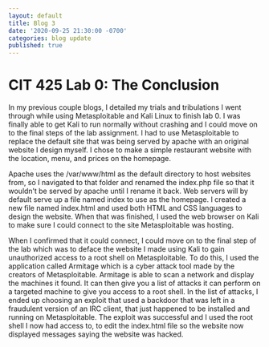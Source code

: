 ```yaml
---
layout: default
title: Blog 3
date: '2020-09-25 21:30:00 -0700'
categories: blog update
published: true
---
```

<h1>CIT 425 Lab 0: The Conclusion</h1>
<p>In my previous couple blogs, I detailed my trials and tribulations I went through while using Metasploitable and Kali Linux to finish lab 0. I was finally able to get Kali to run normally without crashing and I could move on to the final steps of the lab assignment. I had to use Metasploitable to replace the default site that was being served by apache with an original website I design myself. I chose to make a simple restaurant website with the location, menu, and prices on the homepage.</p>

<p>Apache uses the /var/www/html as the default directory to host websites from, so I navigated to that folder and renamed the index.php file so that it wouldn’t be served by apache until I rename it back.  Web servers will by default serve up a file named index to use as the homepage. I created a new file named index.html and used both HTML and CSS languages to design the website. When that was finished, I used the web browser on Kali to make sure I could connect to the site Metasploitable was hosting.</p>

<p>When I confirmed that it could connect, I could move on to the final step of the lab which was to deface the website I made using Kali to gain unauthorized access to a root shell on Metasploitable. To do this, I used the application called Armitage which is a cyber attack tool made by the creators of Metasploitable. Armitage is able to scan a network and display the machines it found. It can then give you a list of attacks it can perform on a targeted machine to give you access to a root shell. In the list of attacks, I ended up choosing an exploit that used a backdoor that was left in a fraudulent version of an IRC client, that just happened to be installed and running on Metasploitable. The exploit was successful and I used the root shell I now had access to, to edit the index.html file so the website now displayed messages saying the website was hacked. </p>